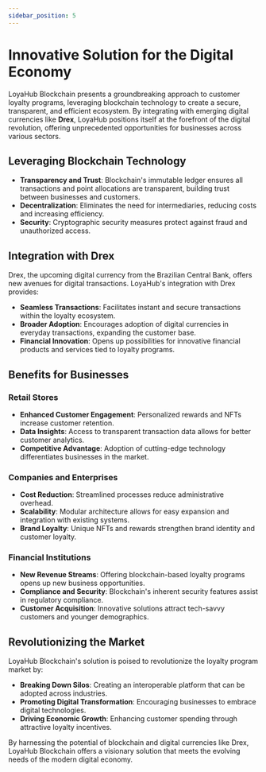 ```yaml
---
sidebar_position: 5
---
```


# Innovative Solution for the Digital Economy

LoyaHub Blockchain presents a groundbreaking approach to customer loyalty programs, leveraging blockchain technology to create a secure, transparent, and efficient ecosystem. By integrating with emerging digital currencies like **Drex**, LoyaHub positions itself at the forefront of the digital revolution, offering unprecedented opportunities for businesses across various sectors.

## Leveraging Blockchain Technology

- **Transparency and Trust**: Blockchain's immutable ledger ensures all transactions and point allocations are transparent, building trust between businesses and customers.
- **Decentralization**: Eliminates the need for intermediaries, reducing costs and increasing efficiency.
- **Security**: Cryptographic security measures protect against fraud and unauthorized access.

## Integration with Drex

Drex, the upcoming digital currency from the Brazilian Central Bank, offers new avenues for digital transactions. LoyaHub's integration with Drex provides:

- **Seamless Transactions**: Facilitates instant and secure transactions within the loyalty ecosystem.
- **Broader Adoption**: Encourages adoption of digital currencies in everyday transactions, expanding the customer base.
- **Financial Innovation**: Opens up possibilities for innovative financial products and services tied to loyalty programs.

## Benefits for Businesses

### Retail Stores

- **Enhanced Customer Engagement**: Personalized rewards and NFTs increase customer retention.
- **Data Insights**: Access to transparent transaction data allows for better customer analytics.
- **Competitive Advantage**: Adoption of cutting-edge technology differentiates businesses in the market.

### Companies and Enterprises

- **Cost Reduction**: Streamlined processes reduce administrative overhead.
- **Scalability**: Modular architecture allows for easy expansion and integration with existing systems.
- **Brand Loyalty**: Unique NFTs and rewards strengthen brand identity and customer loyalty.

### Financial Institutions

- **New Revenue Streams**: Offering blockchain-based loyalty programs opens up new business opportunities.
- **Compliance and Security**: Blockchain's inherent security features assist in regulatory compliance.
- **Customer Acquisition**: Innovative solutions attract tech-savvy customers and younger demographics.

## Revolutionizing the Market

LoyaHub Blockchain's solution is poised to revolutionize the loyalty program market by:

- **Breaking Down Silos**: Creating an interoperable platform that can be adopted across industries.
- **Promoting Digital Transformation**: Encouraging businesses to embrace digital technologies.
- **Driving Economic Growth**: Enhancing customer spending through attractive loyalty incentives.

By harnessing the potential of blockchain and digital currencies like Drex, LoyaHub Blockchain offers a visionary solution that meets the evolving needs of the modern digital economy.
